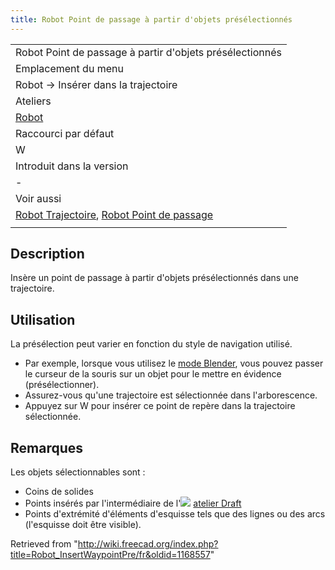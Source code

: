 ```yaml
---
title: Robot Point de passage à partir d'objets présélectionnés
---
```

|  |
| --- |
| Robot Point de passage à partir d'objets présélectionnés |
| Emplacement du menu |
| Robot → Insérer dans la trajectoire |
| Ateliers |
| [Robot](/Robot_Workbench/fr "Robot Workbench/fr") |
| Raccourci par défaut |
| W |
| Introduit dans la version |
| - |
| Voir aussi |
| [Robot Trajectoire](/Robot_CreateTrajectory/fr "Robot CreateTrajectory/fr"), [Robot Point de passage](/Robot_InsertWaypoint/fr "Robot InsertWaypoint/fr") |
|  |

## Description

Insère un point de passage à partir d'objets présélectionnés dans une trajectoire.

## Utilisation

La présélection peut varier en fonction du style de navigation utilisé.

* Par exemple, lorsque vous utilisez le [mode Blender](/Mouse_navigation/fr#Mode_Blender "Mouse navigation/fr"), vous pouvez passer le curseur de la souris sur un objet pour le mettre en évidence (présélectionner).
* Assurez-vous qu'une trajectoire est sélectionnée dans l'arborescence.
* Appuyez sur W pour insérer ce point de repère dans la trajectoire sélectionnée.

## Remarques

Les objets sélectionnables sont :

* Coins de solides
* Points insérés par l'intermédiaire de l'![](/images/Workbench_Draft.svg) [atelier Draft](/Draft_Workbench/fr "Draft Workbench/fr")
* Points d'extrémité d'éléments d'esquisse tels que des lignes ou des arcs (l'esquisse doit être visible).

Retrieved from "<http://wiki.freecad.org/index.php?title=Robot_InsertWaypointPre/fr&oldid=1168557>"